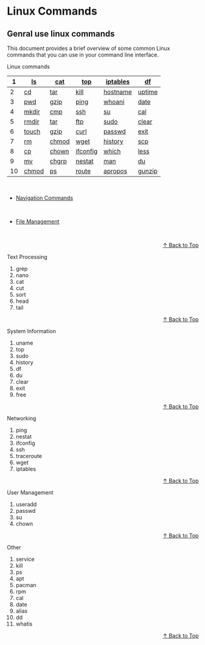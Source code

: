 #  Linux Commands
## Genral use linux commands
This document provides a brief overview of some common Linux commands that you can use in your command line interface.

<span id="top">Linux commands</span>


|1 | [ls](commands/navigation_commands.md)  | [cat](commands/file_management.md)   | [top](#21)     | [iptables](#31) | [df](#40)     |
|--|----------------------------------------|--------------------------------------|----------------|-----------------|---------------|
|2 | [cd](commands/navigation_commands.md)  | [tar](commands/file_management.md)   | [kill](#22)    | [hostname](#32) | [uptime](#41) |
|3 | [pwd](commands/navigation_commands.md) | [gzip](commands/file_management.md)  | [ping](#23)    | [whoani](#33)   | [date](#42)   |
|4 | [mkdir](commands/file_management.md)   | [cmp](commands/file_management.md)   | [ssh](#24)     | [su](#50)       | [cal](#43)    |
|5 | [rmdir](commands/file_management.md)   | [tar](commands/file_management.md)   | [ftp](#25)     | [sudo](#34)     | [clear](#44)  |
|6 | [touch](commands/file_management.md)   | [gzip](commands/file_management.md)  | [curl](#26)    | [passwd](#35)   | [exit](#45)   |
|7 | [rm](commands/file_management.md)      | [chmod](commands/file_management.md) | [wget](#27)    | [history](#36)  | [scp](#46)    |
|8 | [cp](commands/file_management.md)      | [chown](#17)                         | [ifconfig](#28)| [which](#37)    | [less](#47)   |
|9 | [mv](commands/file_management.md)      | [chgrp](#18)                         | [nestat](#29)  | [man](#38)      | [du](#48)     |
|10| [chmod](commands/file_management.md)   | [ps](#19)                            | [route](#30)   | [apropos](#39)  | [gunzip](#49) |

<br />


- [Navigation Commands](commands/navigation_commands.md)

<br />

- [File Management](commands/file_management.md)

<br />

<p align='right'><a href="#top">&#8593; Back to Top</a></p>

<span id='ts'>Text Processing<span>
<ol>
<li><span id="">grep</span></li>
<li><span id="10">nano</span></li>
<li><span id="">cat</span></li>
<li><span id="">cut</span></li>
<li><span id="">sort</span></li>
<li><span id="">head</span></li>
<li><span id="">tail</span></li>
</ol>

<p align='right'><a href="#top">&#8593; Back to Top</a></p>

<span id='sf'>System Information<span>
<ol>
<li><span id="">uname</span></li>
<li><span id="21">top</span></li>
<li><span id="">sudo</span></li>
<li><span id="">history</span></li>
<li><span id="">df</span></li>
<li><span id="">du</span></li>
<li><span id="">clear</span></li>
<li><span id="">exit</span></li>
<li><span id="">free</span></li>
</ol>

<p align='right'><a href="#top">&#8593; Back to Top</a></p>

<span id='nw'>Networking<span>
<ol>
<li><span id="">ping</span></li>
<li><span id="">nestat</span></li>
<li><span id="">ifconfig</span></li>
<li><span id="">ssh</span></li>
<li><span id="">traceroute</span></li>
<li><span id="">wget</span></li>
<li><span id="">iptables</span></li>
</ol>

<p align='right'><a href="#top">&#8593; Back to Top</a></p>

<span id='um'>User Management<span>
<ol>
<li><span id="">useradd</span></li>
<li><span id="">passwd</span></li>
<li><span id="">su</span></li>
<li><span id="">chown</span></li>
</ol>

<p align='right'><a href="#top">&#8593; Back to Top</a></p>

<span id='o'>Other<span>
<ol>
<li><span id="">service</span></li>
<li><span id="22">kill</span></li>
<li><span id="22">ps</span></li>
<li><span id="">apt</span></li>
<li><span id="22">pacman</span></li>
<li><span id="22">rpm</span></li>
<li><span id="22">cal</span></li>
<li><span id="">date</span></li>
<li><span id="">alias</span></li>
<li><span id="">dd</span></li>
<li><span id="">whatis</span></li>
</ol>

<p align='right'><a href="#top">&#8593; Back to Top</a></p>



